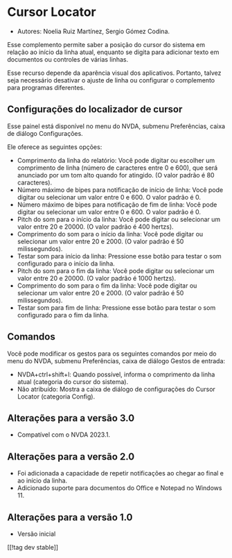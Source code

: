 # Cursor Locator #

* Autores: Noelia Ruiz Martínez, Sergio Gómez Codina.

Esse complemento permite saber a posição do cursor do sistema em relação ao
início da linha atual, enquanto se digita para adicionar texto em documentos
ou controles de várias linhas.

Esse recurso depende da aparência visual dos aplicativos. Portanto, talvez
seja necessário desativar o ajuste de linha ou configurar o complemento para
programas diferentes.

## Configurações do localizador de cursor ##

Esse painel está disponível no menu do NVDA, submenu Preferências, caixa de
diálogo Configurações.

Ele oferece as seguintes opções:

* Comprimento da linha do relatório: Você pode digitar ou escolher um
  comprimento de linha (número de caracteres entre 0 e 600), que será
  anunciado por um tom alto quando for atingido. (O valor padrão é 80
  caracteres).
* Número máximo de bipes para notificação de início de linha: Você pode
  digitar ou selecionar um valor entre 0 e 600. O valor padrão é 0.
* Número máximo de bipes para notificação de fim de linha: Você pode digitar
  ou selecionar um valor entre 0 e 600. O valor padrão é 0.
* Pitch do som para o início da linha: Você pode digitar ou selecionar um
  valor entre 20 e 20000. (O valor padrão é 400 hertzs).
* Comprimento do som para o início da linha: Você pode digitar ou selecionar
  um valor entre 20 e 2000. (O valor padrão é 50 milissegundos).
* Testar som para início da linha: Pressione esse botão para testar o som
  configurado para o início da linha.
* Pitch do som para o fim da linha: Você pode digitar ou selecionar um valor
  entre 20 e 20000. (O valor padrão é 1000 hertzs).
* Comprimento do som para o fim da linha: Você pode digitar ou selecionar um
  valor entre 20 e 2000. (O valor padrão é 50 milissegundos).
* Testar som para fim de linha: Pressione esse botão para testar o som
  configurado para o fim da linha.

## Comandos ##

Você pode modificar os gestos para os seguintes comandos por meio do menu do
NVDA, submenu Preferências, caixa de diálogo Gestos de entrada:

* NVDA+ctrl+shift+l: Quando possível, informa o comprimento da linha atual
  (categoria do cursor do sistema).
* Não atribuído: Mostra a caixa de diálogo de configurações do Cursor
  Locator (categoria Config).

## Alterações para a versão 3.0 ##
* Compatível com o NVDA 2023.1.

## Alterações para a versão 2.0 ##
* Foi adicionada a capacidade de repetir notificações ao chegar ao final e
  ao início da linha.
* Adicionado suporte para documentos do Office e Notepad no Windows 11.

## Alterações para a versão 1.0 ##
* Versão inicial

[[!tag dev stable]]
